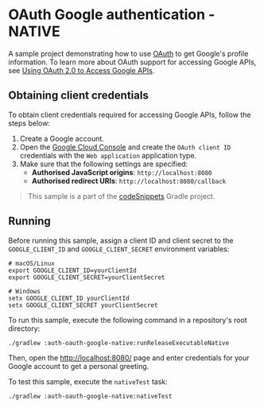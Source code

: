 # OAuth Google authentication - NATIVE
A sample project demonstrating how to use [OAuth](https://ktor.io/docs/oauth.html) to get Google's profile information. To learn more about OAuth support for accessing Google APIs, see [Using OAuth 2.0 to Access Google APIs](https://developers.google.com/identity/protocols/oauth2).

## Obtaining client credentials
To obtain client credentials required for accessing Google APIs, follow the steps below:
1. Create a Google account.
2. Open the [Google Cloud Console](https://console.cloud.google.com/apis/credentials) and create the `OAuth client ID` credentials with the `Web application` application type.
3. Make sure that the following settings are specified:
    * **Authorised JavaScript origins**: `http://localhost:8080`
    * **Authorised redirect URIs**: `http://localhost:8080/callback`

> This sample is a part of the [codeSnippets](../../README.md) Gradle project.

## Running
Before running this sample, assign a client ID and client secret to the `GOOGLE_CLIENT_ID` and `GOOGLE_CLIENT_SECRET` environment variables:
```shell
# macOS/Linux
export GOOGLE_CLIENT_ID=yourClientId
export GOOGLE_CLIENT_SECRET=yourClientSecret
   
# Windows
setx GOOGLE_CLIENT_ID yourClientId
setx GOOGLE_CLIENT_SECRET yourClientSecret
```

To run this sample, execute the following command in a repository's root directory:
```bash
./gradlew :auth-oauth-google-native:runReleaseExecutableNative
```

Then, open the [http://localhost:8080/](http://localhost:8080/) page and enter credentials for your Google account to get a personal greeting.

To test this sample, execute the `nativeTest` task:

```bash
./gradlew :auth-oauth-google-native:nativeTest
```

